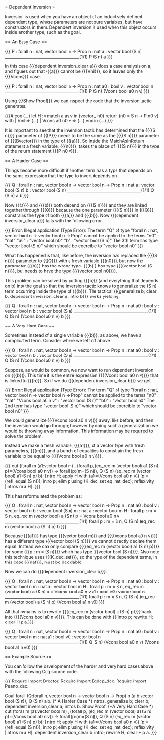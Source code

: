 = Dependent Inversion =

Inversion is used when you have an object of an inductively defined dependent type, whose parameters are not pure variables, but have constructors in them.  Dependent inversion is used when this object occurs inside another type, such as the goal.

== An Easy Case ==

{{{
P : forall n : nat, vector bool n -> Prop
n : nat
a : vector bool (S n)
______________________________________(1/1)
P (S n) a
}}}

In this case {{{dependent inversion_clear a}}} does a case analysis on a, and figures out that {{{a}}} cannot be {{{Vnil}}}, so it leaves only the {{{Vcons}}} case.

{{{
P : forall n : nat, vector bool n -> Prop
n : nat
a0 : bool
v : vector bool n
______________________________________(1/1)
P (S n) (Vcons bool a0 n v)
}}}

Using {{{Show Proof}}} we can inspect the code that the inversion tactic generates.

{{{#!coq
 (*...*)
 let H :=
  match a as v in (vector _ n0) return (n0 = S n -> P n0 v) with
  | Vnil => (*...*)
  | Vcons a0 n0 v => (*...*)
  end in (*...*)
}}}

It is important to see that the inversion tactic has determined that the {{{(S n)}}} parameter of {{{P}}} needs to be the same as the {{{(S n)}}} parameter of {{{Bvector}}} in the type of {{{a}}}.  So inside the MatchAsInReturn statement a fresh variable, {{{n0}}}, takes the place of {{{(S n)}}} in the type of the return statement {{{P n0 v}}}.

== A Harder Case ==

Things become more difficult if another term has a type that depends on the same expression that the type to invert depends on.

{{{
Q : forall n : nat, vector bool n -> vector bool n -> Prop
n : nat
a : vector bool (S n)
b : vector bool (S n)
______________________________________(1/1)
Q (S n) a b
}}}

Now {{{a}}} and {{{b}}} both depend on {{{(S n)}}} and they are linked together through {{{Q}}} because the one parameter {{{(S n)}}} in {{{Q}}} constrains the type of both {{{a}}} and {{{b}}}.  Now {{{dependent inversion_clear a}}} fails with the following error.

{{{
Error: Illegal application (Type Error): 
The term "Q" of type "forall n : nat, vector bool n -> vector bool n -> Prop"
cannot be applied to the terms
 "n0" : "nat"
 "a0" : "vector bool n0"
 "b" : "vector bool (S n)"
The 3th term has type "vector bool (S n)" which should be coercible to
 "vector bool n0"
}}}

What has happened is that, like before, the inversion has replaced the {{{(S n)}}} parameter to {{{Q}}} with a fresh variable {{{n0}}}, but now the parameter {{{b}}} has the wrong type.  {{{b}}} has type {{{(vector bool (S n)}}}, but needs to have the type {{{(vector bool n0)}}}.

This problem can be solved by putting {{{b}}} (and everything that depends on b) into the goal so that the inversion tactic knows to generalize the (S n) term occurring inside the type of {{{b}}}.  The tactical {{{generalize b; clear b; dependent inversion_clear a; intro b}}} works yielding:


{{{
Q : forall n : nat, vector bool n -> vector bool n -> Prop
n : nat
a0 : bool
v : vector bool n
b : vector bool (S n)
______________________________________(1/1)
Q (S n) (Vcons bool a0 n v) b
}}}

== A Very Hard Case ==

Sometimes instead of a single variable {{{b}}}, as above, we have a complicated term.  Consider where we left off above

{{{
Q : forall n : nat, vector bool n -> vector bool n -> Prop
n : nat
a0 : bool
v : vector bool n
b : vector bool (S n)
______________________________________(1/1)
Q (S n) (Vcons bool a0 n v) b
}}}

Suppose, as would be common, we now want to run dependent inversion on {{{b}}}.  This time it is the entire expression {{{(Vcons bool a0 n v)}}} that is linked to {{{b}}}.  So if we do {{{dependent inversion_clear b}}} we get

{{{
Error: Illegal application (Type Error): 
The term "Q" of type "forall n : nat, vector bool n -> vector bool n -> Prop"
cannot be applied to the terms
 "n0" : "nat"
 "Vcons bool a0 n v" : "vector bool (S n)"
 "b0" : "vector bool n0"
The 2nd term has type "vector bool (S n)" which should be coercible to
 "vector bool n0"
}}}

We could generalize {{{(Vcons bool a0 n v)}}} away, like before, and then the inversion would go through; however by doing such a generalization we would be throwing away information.  This information may be required to solve the problem.  

Instead we make a fresh variable, {{{a1}}}, of a vector type with fresh parameters, {{{m}}}, and a bunch of equalities to constrain the fresh variable to be equal to {{{(Vcons bool a0 n v)}}}. 
  

{{{
cut (forall m (a1:vector bool m) , 
        (forall p, (eq_rec m (vector bool) a1 (S n) p)=(Vcons bool a0 n v)) -> 
        forall (p:(m=(S n))),
        Q (S n) (eq_rec m (vector bool) a1 (S n) p) b);
[intro H;
 apply H with (a1:=(Vcons bool a0 n v)) (p:=(refl_equal (S n)));
 intro p;
 elim p using (K_dec_set eq_nat_dec);
 reflexivity
|intros m a H].
}}}

This has reformulated the problem as:

{{{
Q : forall n : nat, vector bool n -> vector bool n -> Prop
n : nat
a0 : bool
v : vector bool n
b : vector bool (S n)
m : nat
a : vector bool m
H : forall p : m = S n, eq_rec m (vector bool) a (S n) p = Vcons bool a0 n v
______________________________________(1/1)
forall p : m = S n, Q (S n) (eq_rec m (vector bool) a (S n) p) b
}}}

Because {{{a1}}} has type {{{vector bool m}}} and {{{(Vcons bool a0 n v)}}} has a different type {{{vector bool (S n)}}} we cannot directly declare them equal.  Instead we can only compare {{{(eq_rec m (vector bool) a1 (S n) p)}}} for some
{{{p : m = (S n)}}} which has type {{{vector bool (S n)}}}.  Also note this technique uses {{{K_dec_set}}}, so the type of the dependent terms, in this case {{{nat}}}, must be decidable.

Now we can do {{{dependent inversion_clear b}}}.

{{{
Q : forall n : nat, vector bool n -> vector bool n -> Prop
n : nat
a0 : bool
v : vector bool n
m : nat
a : vector bool m
H : forall p : m = S n, eq_rec m (vector bool) a (S n) p = Vcons bool a0 n v
a1 : bool
v0 : vector bool n
______________________________________(1/1)
forall p : m = S n,
Q (S n) (eq_rec m (vector bool) a (S n) p) (Vcons bool a1 n v0)
}}}

All that remains is to rewrite {{{(eq_rec m (vector bool) a (S n) p)}}} back into {{{(Vcons bool a0 n v)}}}.  This can be done with {{{intro p; rewrite H; clear H p a.}}}

{{{
Q : forall n : nat, vector bool n -> vector bool n -> Prop
n : nat
a0 : bool
v : vector bool n
m : nat
a1 : bool
v0 : vector bool n
______________________________________(1/1)
Q (S n) (Vcons bool a0 n v) (Vcons bool a1 n v0)
}}}

== Example Source ==

You can follow the development of the harder and very hard cases above with the following Coq source code.

{{{
Require Import Bvector.
Require Import Eqdep_dec.
Require Import Peano_dec.

Goal forall (Q:forall n, vector bool n -> vector bool n -> Prop) n (a b:vector bool (S n)), Q (S n) a b.
(* A Harder Case *)
intros.
generalize b;
clear b;
dependent inversion_clear a;
intros b.
Show Proof.
(*A Very Hard Case *)
cut (forall m (a1:vector bool m) , 
        (forall p, (eq_rec m (vector bool) a1 (S n) p)=(Vcons bool a0 n v)) -> 
        forall (p:(m=(S n))),
        Q (S n) (eq_rec m (vector bool) a1 (S n) p) b);
[intro H;
 apply H with (a1:=(Vcons bool a0 n v)) (p:=(refl_equal (S n)));
 intro p;
 elim p using (K_dec_set eq_nat_dec);
 reflexivity
|intros m a H].
dependent inversion_clear b.
intro;
rewrite H;
clear H p a.
}}}
